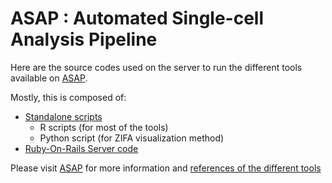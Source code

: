 # ASAP : Automated Single-cell Analysis Pipeline

Here are the source codes used on the server to run the different tools available on <a href="https://asap.epfl.ch">ASAP</a>.

Mostly, this is composed of:
- [Standalone scripts](https://github.com/DeplanckeLab/ASAP) 
  - R scripts (for most of the tools)
  - Python script (for ZIFA visualization method)
- [Ruby-On-Rails Server code](https://github.com/fabdavid/asap_rails)

Please visit <a href="https://asap.epfl.ch">ASAP</a> for more information and <a href="https://asap.epfl.ch/home/about">references of the different tools</a>

